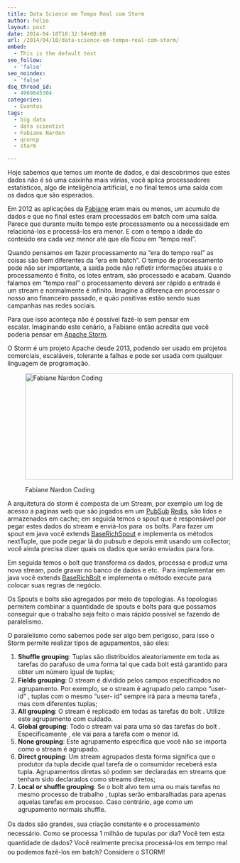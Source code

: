 ```yaml
---
title: Data Science em Tempo Real com Storm
author: helio
layout: post
date: 2014-04-10T18:32:54+00:00
url: /2014/04/10/data-science-em-tempo-real-com-storm/
embed:
  - This is the default text
seo_follow:
  - 'false'
seo_noindex:
  - 'false'
dsq_thread_id:
  - 4969845304
categories:
  - Eventos
tags:
  - big data
  - data scientist
  - Fabiane Nardon
  - qconsp
  - storm

---
```

Hoje sabemos que temos um monte de dados, e dai descobrimos que estes dados não é só uma caixinha mais várias, você aplica processadores estatísticos, algo de inteligência artificial, e no final temos uma saída com os dados que são esperados.

Em 2012 as aplicações da <a title="Fabiane Nardon @twitter" href="https://twitter.com/fabianenardon" target="_blank">Fabiane</a> eram mais ou menos, um acumulo de dados e que no final estes eram processados em batch com uma saída. Parece que durante muito tempo este processamento ou a necessidade em relacioná-los e processá-los era menor. E com o tempo a idade do conteúdo era cada vez menor até que ela ficou em &#8220;tempo real&#8221;.

Quando pensamos em fazer processamento na &#8220;era do tempo real&#8221; as coisas são bem diferentes da &#8220;era em batch&#8221;. O tempo de processamento pode não ser importante, a saída pode não refletir informações atuais e o processamento é finito, os lotes entram, são processado e acabam. Quando falamos em &#8220;tempo real&#8221; o processamento deverá ser rápido a entrada é um stream e normalmente é infinito. Imagine a diferença em processar o nosso ano financeiro passado, e quão positivas estão sendo suas campanhas nas redes sociais.

Para que isso aconteça não é possível fazê-lo sem pensar em escalar. Imaginando este cenário, a Fabiane então acredita que você poderia pensar em <a title="Apache Storm" href="http://storm.incubator.apache.org/" target="_blank">Apache Storm</a>.

O Storm é um projeto Apache desde 2013, podendo ser usado em projetos comerciais, escaláveis, tolerante a falhas e pode ser usada com qualquer linguagem de programação.<figure id="attachment_841" style="width: 468px" class="wp-caption aligncenter">

[<img class="size-full wp-image-841" alt="Fabiane Nardon Coding" src="/uploads/2014/04/fabianenardoncoding.jpg" width="468" height="240" srcset="/uploads/2014/04/fabianenardoncoding.jpg 468w, /uploads/2014/04/fabianenardoncoding-300x153.jpg 300w" sizes="(max-width: 468px) 100vw, 468px" />][1]<figcaption class="wp-caption-text">Fabiane Nardon Coding</figcaption></figure> 

A arquitetura do storm é composta de um Stream, por exemplo um log de acesso a paginas web que são jogados em um <a title="Publish Subscriber" href="http://en.wikipedia.org/wiki/Publish%E2%80%93subscribe_pattern" target="_blank">PubSub</a> <a title="Redis" href="http://redis.io/" target="_blank">Redis</a>, são lidos e armazenados em cache; em seguida temos o spout que é responsável por pegar estes dados do stream e enviá-los para  os bolts. Para fazer um spout em java você extends <a title="JavaDoc" href="https://storm.incubator.apache.org/apidocs/backtype/storm/topology/base/BaseRichSpout.html" target="_blank">BaseRichSpout</a> e implementa os métodos nextTuple, que pode pegar lá do pubsub e depois emit usando um collector; você ainda precisa dizer quais os dados que serão enviados para fora.

Em seguida temos o bolt que transforma os dados, processa e produz uma nova stream, pode gravar no banco de dados e etc.  Para implementar em java você extends <a title="Java Doc" href="https://storm.incubator.apache.org/apidocs/backtype/storm/topology/base/BaseRichBolt.html" target="_blank">BaseRichBolt</a> e implementa o método execute para colocar suas regras de negócio.

Os Spouts e bolts são agregados por meio de topologias. As topologias permitem combinar a quantidade de spouts e bolts para que possamos conseguir que o trabalho seja feito o mais rápido possível se fazendo de paralelismo.

O paralelismo como sabemos pode ser algo bem perigoso, para isso o Storm permite realizar tipos de agupamentos, são eles:

  1. **Shuffle grouping**: Tuplas são distribuídos aleatoriamente em toda as tarefas do parafuso de uma forma tal que cada bolt está garantido para obter um número igual de tuplas;
  2. <strong style="line-height: 1.5em">Fields grouping</strong><span style="line-height: 1.5em">: O stream é dividido pelos campos especificados no agrupamento. Por exemplo, se o stream é agrupado pelo campo &#8220;user- id&#8221; , tuplas com o mesmo &#8220;user- id&#8221; sempre irá para a mesma tarefa , mas com diferentes tuplas;</span>
  3. **All grouping**: O stream é replicado em todas as tarefas do bolt . Utilize este agrupamento com cuidado.
  4. **Global grouping**: Todo o stream vai para uma só das tarefas do bolt . Especificamente , ele vai para a tarefa com o menor id.
  5. **None grouping**: Este agrupamento especifica que você não se importa como o stream é agrupado.
  6. **Direct grouping**: Um stream agrupados desta forma significa que o produtor da tupla decide qual tarefa de o consumidor receberá esta tupla. Agrupamentos diretas só podem ser declaradas em streams que tenham sido declarados como streams diretos;
  7. **Local or shuffle grouping**: Se o bolt alvo tem uma ou mais tarefas no mesmo processo de trabalho , tuplas serão embaralhadas para apenas aquelas tarefas em processo. Caso contrário, age como um agrupamento normais shuffle.

<span style="line-height: 1.5em">Os dados são grandes, sua criação constante e o processamento necessário. Como se processa 1 milhão de tupulas por dia? Você tem esta quantidade de dados? Você realmente precisa processá-los em tempo real ou podemos fazê-los em batch? Considere o STORM!</span>

 [1]: /uploads/2014/04/fabianenardoncoding.jpg